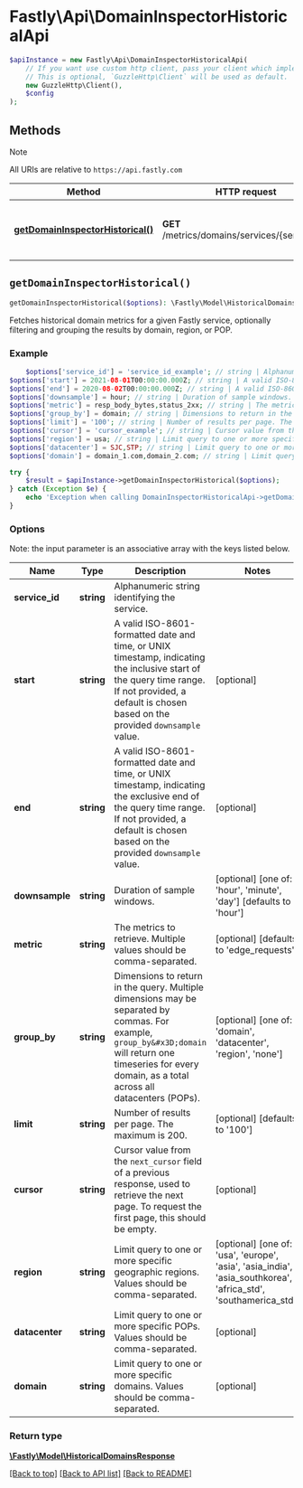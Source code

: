 # Fastly\Api\DomainInspectorHistoricalApi


```php
$apiInstance = new Fastly\Api\DomainInspectorHistoricalApi(
    // If you want use custom http client, pass your client which implements `GuzzleHttp\ClientInterface`.
    // This is optional, `GuzzleHttp\Client` will be used as default.
    new GuzzleHttp\Client(),
    $config
);
```

## Methods

> [!NOTE]
> All URIs are relative to `https://api.fastly.com`

Method | HTTP request | Description
------ | ------------ | -----------
[**getDomainInspectorHistorical()**](DomainInspectorHistoricalApi.md#getDomainInspectorHistorical) | **GET** /metrics/domains/services/{service_id} | Get historical domain data for a service


## `getDomainInspectorHistorical()`

```php
getDomainInspectorHistorical($options): \Fastly\Model\HistoricalDomainsResponse // Get historical domain data for a service
```

Fetches historical domain metrics for a given Fastly service, optionally filtering and grouping the results by domain, region, or POP.

### Example
```php
    $options['service_id'] = 'service_id_example'; // string | Alphanumeric string identifying the service.
$options['start'] = 2021-08-01T00:00:00.000Z; // string | A valid ISO-8601-formatted date and time, or UNIX timestamp, indicating the inclusive start of the query time range. If not provided, a default is chosen based on the provided `downsample` value.
$options['end'] = 2020-08-02T00:00:00.000Z; // string | A valid ISO-8601-formatted date and time, or UNIX timestamp, indicating the exclusive end of the query time range. If not provided, a default is chosen based on the provided `downsample` value.
$options['downsample'] = hour; // string | Duration of sample windows.
$options['metric'] = resp_body_bytes,status_2xx; // string | The metrics to retrieve. Multiple values should be comma-separated.
$options['group_by'] = domain; // string | Dimensions to return in the query. Multiple dimensions may be separated by commas. For example, `group_by=domain` will return one timeseries for every domain, as a total across all datacenters (POPs).
$options['limit'] = '100'; // string | Number of results per page. The maximum is 200.
$options['cursor'] = 'cursor_example'; // string | Cursor value from the `next_cursor` field of a previous response, used to retrieve the next page. To request the first page, this should be empty.
$options['region'] = usa; // string | Limit query to one or more specific geographic regions. Values should be comma-separated.
$options['datacenter'] = SJC,STP; // string | Limit query to one or more specific POPs. Values should be comma-separated.
$options['domain'] = domain_1.com,domain_2.com; // string | Limit query to one or more specific domains. Values should be comma-separated.

try {
    $result = $apiInstance->getDomainInspectorHistorical($options);
} catch (Exception $e) {
    echo 'Exception when calling DomainInspectorHistoricalApi->getDomainInspectorHistorical: ', $e->getMessage(), PHP_EOL;
}
```

### Options

Note: the input parameter is an associative array with the keys listed below.

Name | Type | Description  | Notes
------------- | ------------- | ------------- | -------------
**service_id** | **string** | Alphanumeric string identifying the service. |
**start** | **string** | A valid ISO-8601-formatted date and time, or UNIX timestamp, indicating the inclusive start of the query time range. If not provided, a default is chosen based on the provided `downsample` value. | [optional]
**end** | **string** | A valid ISO-8601-formatted date and time, or UNIX timestamp, indicating the exclusive end of the query time range. If not provided, a default is chosen based on the provided `downsample` value. | [optional]
**downsample** | **string** | Duration of sample windows. | [optional] [one of: 'hour', 'minute', 'day'] [defaults to 'hour']
**metric** | **string** | The metrics to retrieve. Multiple values should be comma-separated. | [optional] [defaults to 'edge_requests']
**group_by** | **string** | Dimensions to return in the query. Multiple dimensions may be separated by commas. For example, `group_by&#x3D;domain` will return one timeseries for every domain, as a total across all datacenters (POPs). | [optional] [one of: 'domain', 'datacenter', 'region', 'none']
**limit** | **string** | Number of results per page. The maximum is 200. | [optional] [defaults to '100']
**cursor** | **string** | Cursor value from the `next_cursor` field of a previous response, used to retrieve the next page. To request the first page, this should be empty. | [optional]
**region** | **string** | Limit query to one or more specific geographic regions. Values should be comma-separated. | [optional] [one of: 'usa', 'europe', 'asia', 'asia_india', 'asia_southkorea', 'africa_std', 'southamerica_std']
**datacenter** | **string** | Limit query to one or more specific POPs. Values should be comma-separated. | [optional]
**domain** | **string** | Limit query to one or more specific domains. Values should be comma-separated. | [optional]

### Return type

[**\Fastly\Model\HistoricalDomainsResponse**](../Model/HistoricalDomainsResponse.md)

[[Back to top]](#) [[Back to API list]](../../README.md#endpoints)
[[Back to README]](../../README.md)
